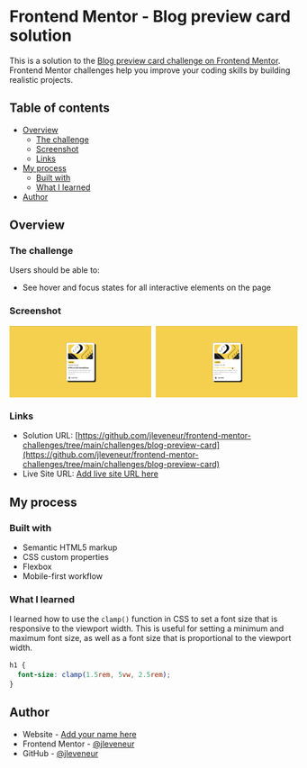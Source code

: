 # Frontend Mentor - Blog preview card solution

This is a solution to the [Blog preview card challenge on Frontend Mentor](https://www.frontendmentor.io/challenges/blog-preview-card-ckPaj01IcS). Frontend Mentor challenges help you improve your coding skills by building realistic projects.

## Table of contents

- [Overview](#overview)
  - [The challenge](#the-challenge)
  - [Screenshot](#screenshot)
  - [Links](#links)
- [My process](#my-process)
  - [Built with](#built-with)
  - [What I learned](#what-i-learned)
- [Author](#author)

## Overview

### The challenge

Users should be able to:

- See hover and focus states for all interactive elements on the page

### Screenshot

<div style="display: flex; gap: 8px">
  <img src="./solution/desktop-design.png" alt="Desktop Design" style="width: 50%;" />
  <img src="./solution/active-states.png" alt="Active States" style="width: 50%;" />
</div>

### Links

- Solution URL: [https://github.com/jleveneur/frontend-mentor-challenges/tree/main/challenges/blog-preview-card](https://github.com/jleveneur/frontend-mentor-challenges/tree/main/challenges/blog-preview-card)
- Live Site URL: [Add live site URL here](https://your-live-site-url.com)

## My process

### Built with

- Semantic HTML5 markup
- CSS custom properties
- Flexbox
- Mobile-first workflow

### What I learned

I learned how to use the `clamp()` function in CSS to set a font size that is responsive to the viewport width. This is useful for setting a minimum and maximum font size, as well as a font size that is proportional to the viewport width.

```css
h1 {
  font-size: clamp(1.5rem, 5vw, 2.5rem);
}
```

## Author

- Website - [Add your name here](https://www.your-site.com)
- Frontend Mentor - [@jleveneur](https://www.frontendmentor.io/profile/jleveneur)
- GitHub - [@jleveneur](https://github.com/jleveneur)
